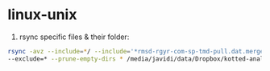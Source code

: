 # linux-unix

1. rsync specific files & their folder:
```bash
rsync -avz --include=*/ --include='*rmsd-rgyr-com-sp-tmd-pull.dat.merged*' 
--exclude=* --prune-empty-dirs * /media/javidi/data/Dropbox/kotted-analysis/
```
